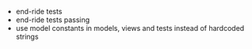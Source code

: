 - end-ride tests
- end-ride tests passing
- use model constants in models, views and tests instead of hardcoded strings